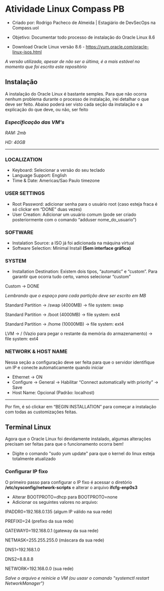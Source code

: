 # Atividade Linux Compass PB 
- Criado por: Rodrigo Pacheco de Almeida | Estagiário de DevSecOps na Compass.uol

- Objetivo: Documentar todo processo de instalação do Oracle Linux 8.6

- Download Oracle Linux versão 8.6 - https://yum.oracle.com/oracle-linux-isos.html

*A versão utilizada, apesar de não ser a última, é a mais estável no momento que foi escrito este repositório*

## Instalação
A instalação do Oracle Linux é bastante semples. Para que não ocorra nenhum problema durante o processo de instalação, irei detalhar o que deve ser feito.
Abaixo poderá ser visto cada seção da instalação e a explicação do que deve, ou não, ser feito

### *Especificação das VM's* 
*RAM: 2mb*

*HD: 40GB*

----------------------------------------------------------------------------------------------------------------------------------------------------------
### LOCALIZATION
- Keyboard: Selecionar a versão  do seu teclado
- Language Support: English
- Time & Date: Americas/Sao Paulo timezone

### USER SETTINGS
- Root Password: adicionar senha para o usuário root (caso esteja fraca é só clickar em “DONE” duas vezes)
- User Creation: Adicionar um usuário comum (pode ser criado posteriormente com o comando “adduser nome_do_usuario”) 

### SOFTWARE
- Instalation Source: a ISO já foi adicionada na máquina virtual 
- Software Selection: Minimal Install **(Sem interface gráfica)**

### SYSTEM

- Installation Destination: Existem dois tipos, “automatic” e “custom”. Para garantir que ocorra tudo certo, vamos selecionar “custom”

Custom -> DONE

*Lembrando que o espaço para cada partição deve ser escrito em MB*

Standard Partition -> /swap (4000MB) -> file system: swap

Standard Partition -> /boot (4000MB) -> file system: ext4

Standard Partition -> /home (10000MB) -> file system: ext4

LVM -> / (Vazio para pegar o restante da memória do armazenamento) -> file system: ext4

### NETWORK & HOST NAME

Nessa seção a configuração deve ser feita para que o servidor identifique um IP e conecte automaticamente quando iniciar 

- Ethernet -> ON 
- Configure -> General -> Habilitar “Connect automatically with priority” -> Save
- Host Name: Opcional (Padrão: localhost)


------------------------------------------------------------------------------------------------------------------------------------------------------------
Por fim, é só clickar em “BEGIN INSTALLATION” para começar a instalação com todas as customizações feitas. 

## Terminal Linux

Agora que o Oracle Linux foi devidamente instalado, algumas alterações precisam ser feitas para que o funcionamento ocorra bem!

- Digite o comando "sudo yum update" para que o kernel do linux esteja totalmente atualizado

### Configurar IP fixo

O primeiro passo para configurar o IP fixo é acessar o diretório **/etc/sysconfig/network-scripts** e alterar o arquivo **ifcfg-enp0s3**

- Alterar BOOTPROTO=dhcp para BOOTPROTO=none
- Adicionar os seguintes valores no arquivo:

IPADDR0=192.168.0.135 (algum IP válido na sua rede)

PREFIX0=24 (prefixo da sua rede)

GATEWAY0=192.168.0.1 (gateway da sua rede)

NETMASK=255.255.255.0 (máscara da sua rede)

DNS1=192.168.1.0

DNS2=8.8.8.8

NETWORK=192.168.0.0 (sua rede)

*Salve o arquivo e reinicie a VM (ou usasr o comando "systemctl restart NetworkManager")*



